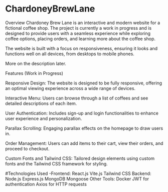 # ChardoneyBrewLane

Overview
Chardoney Brew Lane is an interactive and modern website for a fictional coffee shop. The project is currently a work in progress and is designed to provide users with a seamless experience while exploring coffee options, placing orders, and learning more about the coffee shop.

The website is built with a focus on responsiveness, ensuring it looks and functions well on all devices, from desktops to mobile phones.

More on the description later.

Features (Work in Progress)

Responsive Design: The website is designed to be fully responsive, offering an optimal viewing experience across a wide range of devices.

Interactive Menu: Users can browse through a list of coffees and see detailed descriptions of each item.

User Authentication: Includes sign-up and login functionalities to enhance user experience and personalization.

Parallax Scrolling: Engaging parallax effects on the homepage to draw users in.

Order Management: Users can add items to their cart, view their orders, and proceed to checkout.

Custom Fonts and Tailwind CSS: Tailored design elements using custom fonts and the Tailwind CSS framework for styling.

#Technologies Used
-Frontend:
React.js
Vite.js
Tailwind CSS
Backend:
Node.js
Express.js
MongoDB
Mongoose
Other Tools:
Docker
JWT for authentication
Axios for HTTP requests

